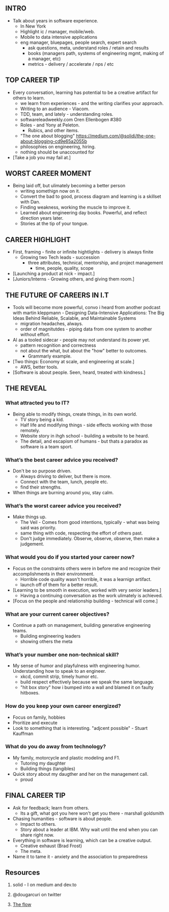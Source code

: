 ## INTRO
- Talk about years in software experience.
    - In New York
    - Highlight ic / manager, mobile/web.
    - Mobile to data intensive applications
    - eng manager, bluepages, people search, expert search
        - ask questions, meta, understand roles / retain and results
        - books (managers path, systems of engineering mgmt, making of a manager, etc)
        - metrics - delivery / accelerate / nps / etc

## TOP CAREER TIP
-  Every conversation, learning has potential to be a creative artifact for others to learn.
    - we learn from experiences - and the writing clarifies your approach.
    - Writing to an audience - Viacom.
    - TDD, team, and lately - understanding roles.
    - softwareleadweekly.com Oren Ellenbogen #380
    - Roles - and Yony at Peleton.
        - Rubics, and other items.
    - "The one about blogging"
        https://medium.com/@solidi/the-one-about-blogging-cd9e65a2055b
    - philosophies on engineering, hiring.
    - nothing should be unaccounted for
- [Take a job you may fail at.]

## WORST CAREER MOMENT
- Being laid off, but ulimately becoming a better person
    - writing somethign now on it.
    - Convert the bad to good, process diagram and learning is a skillset with Dan.
    - Finding weakness, working the muscle to improve it.
    - Learned about engineering day books. Powerful, and reflect direction years later.
    - Stories at the tip of your tongue.

## CAREER HIGHLIGHT
- First, framing - finite or infinite hightlights - delivery is always finite
    - Growing two Tech leads - succession 
        - three attributes, technical, mentorship, and project management
            - time, people, quality, scope
- [Launching a product at nick - impact.]
- [Juniors/Interns - Growing others, and giving them room.]

## THE FUTURE OF CAREERS IN I.T
- Tools will become more powerful, convo i heard from another podcast with martin kleppmann - Designing Data-Intensive Applications: The Big Ideas Behind Reliable, Scalable, and Maintainable Systems
    - migration headaches, always.
    - order of magnitutdes - piping data from one system to another without effort.
- AI as a tooled sidecar - people may not understand its power yet.
    - pattern recognition and correctness
    - not about the what, but about the "how" better to outcomes.
        - Grammarly example.
- [Two things: Economy at scale, and engineering at scale.]
    - AWS, better tools.
- [Software is about people. Seen, heard, treated with kindness.]

## THE REVEAL

### What attracted you to IT?
- Being able to modify things, create things, in its own world.
    - TV story being a kid.
    - Half life and modifying things - side effects working with those remotely.
    - Website story in ihgh school - building a website to be heard.
    - The detail, and escapism of humans - but thats a paradox as software is a team sport.

### What’s the best career advice you received?
- Don't be so purpose driven.
    - Always driving to deliver, but there is more.
    - Connect with the team, lunch, people etc.
    - find their strengths.
- When things are burning around you, stay calm.

### What’s the worst career advice you received?
- Make things up.
    - The Veil - Comes from good intentions, typically - what was being said was priority.
    - same thing with code, respecting the effort of others past.
    - Don't judge immediately. Observe, observe, observe, then make a judgement.

### What would you do if you started your career now?
- Focus on the constraints others were in before me and recognize their accomplishments in their environment.
    - Horrible code quality wasn't horrible, it was a learnign artifact.
    - launch off of them for a better result.
- [Learning to be smooth in execution, worked with very senior leaders.]
    - Having a continuing conversation as the work ulimately is achieved.
- [Focus on the people and relationship building - technical will come.]

### What are your current career objectives?
- Continue a path on management, building generative engineering teams.
    - Building engineering leaders
    - showing others the meta

### What’s your number one non-technical skill?
- My sense of humor and playfulness with engineering humor. Understanding how to speak to an engineer.
    - xkcd, commit strip, timely humor etc.
    - build respect effectively because we speak the same language.
    - "hit box story" how i bumped into a wall and blamed it on faulty hitboxes.

### How do you keep your own career energized?
- Focus on family, hobbies
- Proritize and execute
- Look to something that is interesting. "adjcent possible" - Stuart Kauffman 

### What do you do away from technology?
- My family, motorcycle and plastic modeling and F1.
    - Tutoring my daughter
    - Building things (tangibles)
- Quick story about my daugther and her on the management call.
    - proud

## FINAL CAREER TIP
- Ask for feedback; learn from others.
    - Its a gift, what got you here won't get you there - marshall goldsmith
- Chasing humanities - software is about people. 
    - Impact to others.
    - Story about a leader at IBM. Why wait until the end when you can share right now.
- Everything in software is learning, which can be a creative output.
    - Creative exhaust (Brad Frost)
    - The meta.
- Name it to tame it - anxiety and the association to preparedness

## Resources

1. solid - I on medium and dev.to
1. @dougarcuri on twitter

1. [The flow](http://itcareerenergizer.com/flow/)

